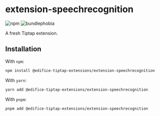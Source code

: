 # extension-speechrecognition

![npm](https://img.shields.io/npm/v/@edifice-tiptap-extensions/extension-speechrecognition?style=flat-square)
![bundlephobia](https://img.shields.io/bundlephobia/min/@edifice-tiptap-extensions/extension-speechrecognition?style=flat-square)

A fresh Tiptap extension.

## Installation

With `npm`:

```bash
npm install @edifice-tiptap-extensions/extension-speechrecognition
```

With `yarn`:

```bash
yarn add @edifice-tiptap-extensions/extension-speechrecognition
```

With `pnpm`:

```bash
pnpm add @edifice-tiptap-extensions/extension-speechrecognition
```
